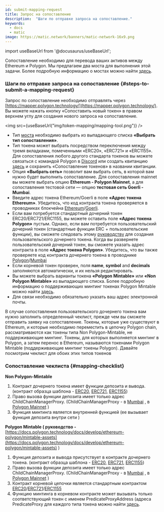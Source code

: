 ```yaml
---
id: submit-mapping-request
title: Запрос на сопоставление
description:  "Шаги по отправке запроса на сопоставление."
keywords:
  - docs
  - matic
image: https://matic.network/banners/matic-network-16x9.png
---
```


import useBaseUrl from '@docusaurus/useBaseUrl';

Сопоставление необходимо для перевода ваших активов между Ethereum и Polygon. Мы предлагаем два моста для выполнения этой задачи. Более подробную информацию о мостах можно найти [здесь](/docs/develop/ethereum-polygon/getting-started).

### Шаги по отправке запроса на сопоставление {#steps-to-submit-a-mapping-request}

Запрос по сопоставление необходимо отправлять через [https://mapper.polygon.technology/](https://mapper.polygon.technology/). Вы можете нажать кнопку «Сопоставить новый токен» в правом верхнем углу для создания нового запроса на сопоставление.

<img src={useBaseUrl("img/token-mapping/mapping-tool.png")} />


- Тип [моста](/docs/develop/ethereum-polygon/getting-started) необходимо выбрать из выпадающего списка **«Выбрать тип сопоставления»**.
- Тип токена может выбрать посредством переключения между тремя вкладками, помеченными «ERC20», «ERC721» и «ERC1155». Для сопоставления любого другого стандарта токенов вы можете связаться с командой Polygon в [Discord](https://discord.com/invite/0xPolygon) или создать квитанцию [здесь](https://support.polygon.technology/support/home) и сохранить «Сопоставление токенов» в названии квитанции.
- Опция **«Выбрать сеть»** позволит вам выбрать сеть, в которой вам нужно будет выполнить сопоставление. Для сопоставления mainnet вы можете выбрать опцию **Ethereum - Polygon Mainnet**, а для сопоставления тестовой сети — опцию **тестовая сеть Goerli - Mumbai**.
- Введите адрес токена Ethereum/Goerli в поле **«Адрес токена Ethereum»**. Убедитесь, что код контракта токена проверяется в проводниках блокчейна [Ethereum](https://etherscan.io/)/[Goerli](https://goerli.etherscan.io/).
- Если вам потребуется стандартный дочерний токен ERC20/ERC721/ERC1155, вы можете оставить поле **«Адрес токена Polygon»** пустым. Однако, если вам потребуется пользовательский дочерний токен (стандартные функции ERC + пользовательские функции), вы сможете следовать этому [руководству](/docs/develop/ethereum-polygon/pos/mapping-assets) для создания пользовательского дочернего токена. Когда вы развернете пользовательский дочерний токен, вы сможете указать адрес контракта в поле **«Адрес токена Polygon»**. Убедитесь, что вы также проверяете код контракта дочернего токена в проводнике [Polygon](https://polygonscan.com/)/[Mumbai](https://mumbai.polygonscan.com/)
- Если корневой токен проверен, поля **name**, **symbol** and **decimals** заполняются автоматически, и их нельзя редактировать.
- Вы можете выбрать варианты токена **«Polygon Mintable»** или **«Non Polygon Mintable»** из выпадающего списка. Более подробную информацию о поддерживающих минтинг токенах Polygon Mintable можно найти [здесь](/docs/develop/ethereum-polygon/mintable-assets).
- Для связи необходимо обязательно указать ваш адрес электронной почты.

В случае сопоставления пользовательского дочернего токена вам нужно заполнить определенный чеклист, прежде чем вы сможете отправить заявку на сопоставление. Токены, которые уже существуют в Ethereum, и которые необходимо переместить в цепочку Polygon chain, рассматриваются как токены типа Non Polygon-Mintable, не поддерживающие минтинг. Токены, для которых выполняется минтинг в Polygon, а затем перенос в Ethereum, называются токенами Polygon Mintable (поддерживающие минтинг токены Polygon). Давайте посмотрим чеклист для обоих этих типов токенов

### Сопоставление чеклиста {#mapping-checklist}

**Non Polygon-Mintable**

1. Контракт дочернего токена имеет функции депозита и вывода. (контракт образца шаблона - [ERC20](https://github.com/maticnetwork/pos-portal/blob/master/flat/ChildERC20.sol#L1492-#L1508), [ERC721](https://github.com/maticnetwork/pos-portal/blob/master/flat/ChildERC721.sol#L2157-#L2238), [ERC1155](https://github.com/maticnetwork/pos-portal/blob/master/flat/ChildERC1155.sol#L1784-#L1818))
2. Право вызова функции депозита имеет только адрес ChildChainManagerProxy. (ChildChainManagerProxy - в [Mumbai](https://mumbai.polygonscan.com/address/0xb5505a6d998549090530911180f38aC5130101c6/transactions) , в [Polygon Mainnet](https://polygonscan.com/address/0xA6FA4fB5f76172d178d61B04b0ecd319C5d1C0aa/) )
3. Функция минтинга является внутренней функцией (ее вызывает функция депозита внутри сети )

**Polygon Mintable ( руководство -** [https://docs.polygon.technology/docs/develop/ethereum-polygon/mintable-assets](https://docs.polygon.technology/docs/develop/ethereum-polygon/mintable-assets) )

1. Функция депозита и вывода присутствует в контракте дочернего токена. (контракт образца шаблона - [ERC20](https://github.com/maticnetwork/pos-portal/blob/master/flat/ChildMintableERC20.sol#L1492-#L1519), [ERC721](https://github.com/maticnetwork/pos-portal/blob/master/flat/ChildMintableERC721.sol#L2160-#L2275), [ERC1155](https://github.com/maticnetwork/pos-portal/blob/master/flat/ChildMintableERC1155.sol#L1784-#L1851))
2. Право вызова функции депозита имеет только адрес ChildChainManagerProxy. (ChildChainManagerProxy - в [Mumbai](https://mumbai.polygonscan.com/address/0xb5505a6d998549090530911180f38aC5130101c6/transactions) , в [Polygon Mainnet](https://polygonscan.com/address/0xA6FA4fB5f76172d178d61B04b0ecd319C5d1C0aa/) )
3. Контракт корневой цепочки является стандартным контрактом [ERC20](https://github.com/maticnetwork/pos-portal/blob/master/flat/DummyMintableERC20.sol#L1481)/[ERC721](https://github.com/maticnetwork/pos-portal/blob/master/flat/DummyMintableERC721.sol#L2169)/[ERC1155](https://github.com/maticnetwork/pos-portal/blob/master/flat/DummyMintableERC1155.sol#L1785)
4. Функцию минтинга в корневом контракте может вызывать только соответствующий токен с именем PredicateProxyAddress (адреса PredicateProxy для каждого типа токена можно найти [здесь](/docs/develop/ethereum-polygon/mintable-assets#contract-to-be-deployed-on-ethereum).
